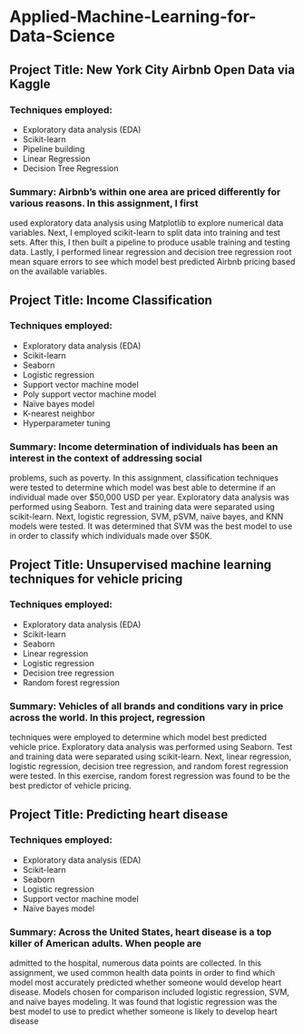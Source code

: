 # Applied-Machine-Learning-for-Data-Science
## Project Title: New York City Airbnb Open Data via Kaggle
### Techniques employed:
- Exploratory data analysis (EDA)
- Scikit-learn
- Pipeline building
- Linear Regression
- Decision Tree Regression
### Summary: Airbnb’s within one area are priced differently for various reasons. In this assignment, I first
used exploratory data analysis using Matplotlib to explore numerical data variables. Next, I employed
scikit-learn to split data into training and test sets. After this, I then built a pipeline to produce usable
training and testing data. Lastly, I performed linear regression and decision tree regression root mean
square errors to see which model best predicted Airbnb pricing based on the available variables.

## Project Title: Income Classification
### Techniques employed:
- Exploratory data analysis (EDA)
- Scikit-learn
- Seaborn
- Logistic regression
- Support vector machine model
- Poly support vector machine model
- Naïve bayes model
- K-nearest neighbor
- Hyperparameter tuning
### Summary: Income determination of individuals has been an interest in the context of addressing social
problems, such as poverty. In this assignment, classification techniques were tested to determine which
model was best able to determine if an individual made over $50,000 USD per year. Exploratory data
analysis was performed using Seaborn. Test and training data were separated using scikit-learn. Next,
logistic regression, SVM, pSVM, naïve bayes, and KNN models were tested. It was determined that SVM
was the best model to use in order to classify which individuals made over $50K.

## Project Title: Unsupervised machine learning techniques for vehicle pricing
### Techniques employed:
- Exploratory data analysis (EDA)
- Scikit-learn
- Seaborn
- Linear regression
- Logistic regression
- Decision tree regression
- Random forest regression
### Summary: Vehicles of all brands and conditions vary in price across the world. In this project, regression
techniques were employed to determine which model best predicted vehicle price. Exploratory data
analysis was performed using Seaborn. Test and training data were separated using scikit-learn. Next,
linear regression, logistic regression, decision tree regression, and random forest regression were tested.
In this exercise, random forest regression was found to be the best predictor of vehicle pricing.

## Project Title: Predicting heart disease
### Techniques employed:
- Exploratory data analysis (EDA)
- Scikit-learn
- Seaborn
- Logistic regression
- Support vector machine model
- Naïve bayes model
### Summary: Across the United States, heart disease is a top killer of American adults. When people are
admitted to the hospital, numerous data points are collected. In this assignment, we used common health
data points in order to find which model most accurately predicted whether someone would develop heart
disease. Models chosen for comparison included logistic regression, SVM, and naïve bayes modeling. It
was found that logistic regression was the best model to use to predict whether someone is likely to
develop heart disease
